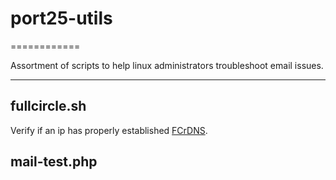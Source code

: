 # port25-utils
============

Assortment of scripts to help linux administrators troubleshoot email issues.

* * *

## fullcircle.sh

Verify if an ip has properly established [FCrDNS](http://en.wikipedia.org/wiki/Forward-confirmed_reverse_DNS "Forward-confirmed reverse DNS").

## mail-test.php
